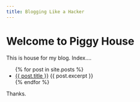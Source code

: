 ```yaml
---
title: Blogging Like a Hacker
---
```


# Welcome to Piggy House
This is house for my blog. Index....

<ul>
  {% for post in site.posts %}
    <li>
      <a href="{{ post.url }}">{{ post.title }}</a>
       {{ post.excerpt }}
    </li>
  {% endfor %}
</ul>

Thanks.
